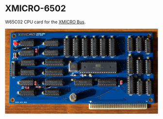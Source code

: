 # XMICRO-6502

W65C02 CPU card for the [XMICRO Bus](https://github.com/X-Microsystems/xmicro-bus).

![XMICRO-VDP](Images/XMICRO-6502.jpg)

